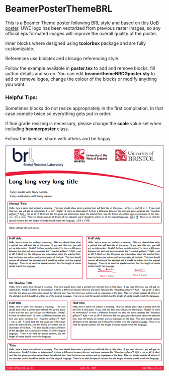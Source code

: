 # BeamerPosterThemeBRL

This is a Beamer Theme poster following BRL style and based on [this UoB poster](https://github.com/erwinkendo/BeamerPosterThemeNRCG). UWE logo has been vectorized from previous raster images, so any official eps formated images will improve the overall quality of the poster.

Inner blocks where designed using **tcolorbox** package and are fully customizable.

References use biblatex and chicago referencing style.

Follow the example available in **poster.tex** to add and remove blocks, fill author details and so on. You can edit **beamerthemeNRCGposter.sty** to add or remove logos, change the colour of the blocks or modify anything you want.

### Helpful Tips:

Sometimes blocks do not resize appropriately in the first compilation. In that case compile twice so everything gets put in order.

If fine grade resizing is necessary, please change the **scale** value set when including **beamerposter** class.

Follow the license, share with others and be happy.

<p align="center">
<img src="poster.png">
</p>

